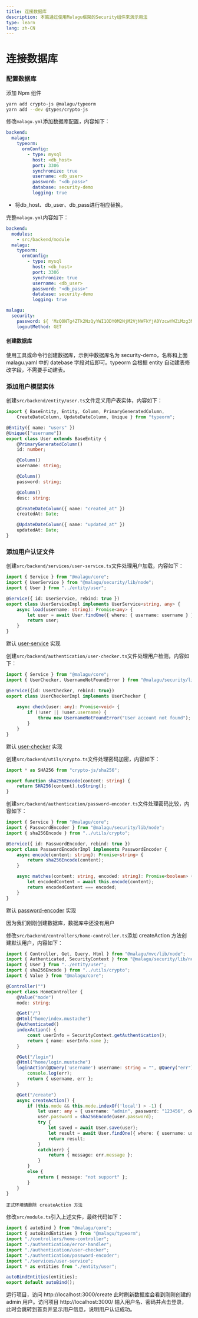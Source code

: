 ```yaml
---
title: 连接数据库
description: 本篇通过使用Malagu框架的Security组件来演示用法
type: learn
lang: zh-CN
---
```


# 连接数据库

### 配置数据库

添加 Npm 组件

```bash
yarn add crypto-js @malagu/typeorm
yarn add --dev @types/crypto-js
```

修改`malagu.yml`添加数据库配置，内容如下：

```yaml
backend: 
  malagu:
    typeorm:
      ormConfig:
        - type: mysql
          host: <db_host>
          port: 3306
          synchronize: true
          username: <db_user>
          password: "<db_pass>"
          database: security-demo
          logging: true
```

* 将db_host、db_user、db_pass进行相应替换。

完整`malagu.yml`内容如下：

```yaml
backend:
  modules:
    - src/backend/module
  malagu:
    typeorm:
      ormConfig:
        - type: mysql
          host: <db_host>
          port: 3306
          synchronize: true
          username: <db_user>
          password: "<db_pass>"
          database: security-demo
          logging: true

malagu:
  security:
    password: ${ 'MzQ0NTg4ZTk2NzQyYWI1ODY0M2NjM2VjNWFkYjA0YzcwYWZiMzg3MTJhZjY5NGYw' | onTarget('backend')}
    logoutMethod: GET
```

#### 创建数据库

使用工具或命令行创建数据库，示例中数据库名为 security-demo，名称和上面 malagu.yaml 中的 datebase 字段对应即可。typeorm 会根据 entity 自动建表修改字段，不需要手动建表。

### 添加用户模型实体

创建`src/backend/entity/user.ts`文件定义用户表实体，内容如下：

```ts
import { BaseEntity, Entity, Column, PrimaryGeneratedColumn,
    CreateDateColumn, UpdateDateColumn, Unique } from "typeorm";

@Entity({ name: "users" })
@Unique(["username"])
export class User extends BaseEntity {
    @PrimaryGeneratedColumn()
    id: number;

    @Column()
    username: string;

    @Column()
    password: string;

    @Column()
    desc: string;

    @CreateDateColumn({ name: "created_at" })
    createdAt: Date;

    @UpdateDateColumn({ name: "updated_at" })
    updatedAt: Date;
}
```

### 添加用户认证文件

创建`src/backend/services/user-service.ts`文件处理用户加载，内容如下：

```ts
import { Service } from "@malagu/core";
import { UserService } from "@malagu/security/lib/node";
import { User } from "../entity/user";

@Service({ id: UserService, rebind: true })
export class UserServiceImpl implements UserService<string, any> {
    async load(username: string): Promise<any> {
        let user = await User.findOne({ where: { username: username } });
        return user;
    }
}
```

默认 [user-service](https://github.com/cellbang/malagu/blob/main/packages/security/src/node/user/user-service.ts) 实现

创建`src/backend/authentication/user-checker.ts`文件处理用户检测，内容如下：

```ts
import { Service } from "@malagu/core";
import { UserChecker, UsernameNotFoundError } from "@malagu/security/lib/node";

@Service({id: UserChecker, rebind: true})
export class UserCheckerImpl implements UserChecker {
    
    async check(user: any): Promise<void> {
        if (!user || !user.username) {
            throw new UsernameNotFoundError("User account not found");
        }
    }
}
```

默认 [user-checker](https://github.com/cellbang/malagu/blob/main/packages/security/src/node/user/user-checker.ts) 实现

创建`src/backend/utils/crypto.ts`文件处理密码加密，内容如下：

```ts
import * as SHA256 from "crypto-js/sha256";

export function sha256Encode(content: string) {
    return SHA256(content).toString();
}
```

创建`src/backend/authentication/password-encoder.ts`文件处理密码比较，内容如下：

```ts
import { Service } from "@malagu/core";
import { PasswordEncoder } from "@malagu/security/lib/node";
import { sha256Encode } from "../utils/crypto";

@Service({ id: PasswordEncoder, rebind: true })
export class PasswordEncoderImpl implements PasswordEncoder {
    async encode(content: string): Promise<string> {
        return sha256Encode(content);
    }

    async matches(content: string, encoded: string): Promise<boolean> {
        let encodedContent = await this.encode(content);
        return encodedContent === encoded;
    }
}
```

默认 [password-encoder](https://github.com/cellbang/malagu/blob/main/packages/security/src/node/crypto/password/password-encoder.ts) 实现

因为我们刚刚创建数据库，数据库中还没有用户

修改`src/backend/controllers/home-controller.ts`添加 createAction 方法创建默认用户，内容如下：

```ts
import { Controller, Get, Query, Html } from "@malagu/mvc/lib/node";
import { Authenticated, SecurityContext } from "@malagu/security/lib/node";
import { User } from "../entity/user";
import { sha256Encode } from "../utils/crypto";
import { Value } from "@malagu/core";

@Controller("")
export class HomeController {
    @Value("mode")
    mode: string;

    @Get("/")
    @Html("home/index.mustache")
    @Authenticated()
    indexAction() {
        const userInfo = SecurityContext.getAuthentication();
        return { name: userInfo.name };
    }

    @Get("/login")
    @Html("home/login.mustache")
    loginAction(@Query('username') username: string = "", @Query("err") err: string = "") {
        console.log(err);
        return { username, err };
    }

    @Get("/create")    
    async createAction() {
        if (this.mode && this.mode.indexOf('local') > -1) {
            let user: any = { username: "admin", password: "123456", desc: "默认用户"};
            user.password = sha256Encode(user.password);
            try {
                let saved = await User.save(user);
                let result = await User.findOne({ where: { username: user.username }}) as User;
                return result;
            }
            catch(err) {
                return { message: err.message };
            }
        }
        else {
            return { message: "not support" };
        }
    }
}
```

`正式环境请删除 createAction 方法`

修改`src/module.ts`引入上述文件，最终代码如下：
```ts
import { autoBind } from "@malagu/core";
import { autoBindEntities } from "@malagu/typeorm";
import "./controllers/home-controller";
import "./authentication/error-handler";
import "./authentication/user-checker";
import "./authentication/password-encoder";
import "./services/user-service";
import * as entities from "./entity/user";

autoBindEntities(entities);
export default autoBind();
```

运行项目，访问 http://localhost:3000/create 此时刷新数据库会看到刚刚创建的 admin 用户。访问项目 http://localhost:3000/ 输入用户名、密码并点击登录，此时会跳转到首页并显示用户信息，说明用户认证成功。
